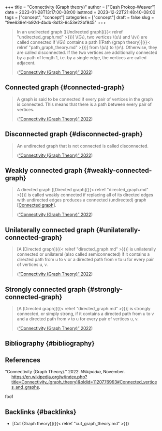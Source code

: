 +++
title = "Connectivity (Graph theory)"
author = ["Cash Prokop-Weaver"]
date = 2023-01-28T13:17:00-08:00
lastmod = 2023-12-22T21:48:40-08:00
tags = ["concept", "concept"]
categories = ["concept"]
draft = false
slug = "9ee639e1-b92d-4bdb-8d13-9c53e22bf945"
+++

> In an undirected graph [[Undirected graph]({{< relref "undirected_graph.md" >}})] \\(G\\), two vertices \\(u\\) and \\(v\\) are called connected if \\(G\\) contains a path [[Path (graph theory)]({{< relref "path_graph_theory.md" >}})] from \\(u\\) to \\(v\\). Otherwise, they are called disconnected. If the two vertices are additionally connected by a path of length 1, i.e. by a single edge, the vertices are called adjacent.
>
> (<a href="#citeproc_bib_item_1">“Connectivity (Graph Theory)” 2022</a>)


## Connected graph {#connected-graph}

> A graph is said to be connected if every pair of vertices in the graph is connected. This means that there is a path between every pair of vertices.
>
> (<a href="#citeproc_bib_item_1">“Connectivity (Graph Theory)” 2022</a>)


## Disconnected graph {#disconnected-graph}

> An undirected graph that is not connected is called disconnected.
>
> (<a href="#citeproc_bib_item_1">“Connectivity (Graph Theory)” 2022</a>)


## Weakly connected graph {#weakly-connected-graph}

> A directed graph [[Directed graph]({{< relref "directed_graph.md" >}})] is called weakly connected if replacing all of its directed edges with undirected edges produces a connected (undirected) graph [[Connected graph](#connected-graph)].
>
> (<a href="#citeproc_bib_item_1">“Connectivity (Graph Theory)” 2022</a>)


## Unilaterally connected graph {#unilaterally-connected-graph}

> [A [Directed graph]({{< relref "directed_graph.md" >}})] is unilaterally connected or unilateral (also called semiconnected) if it contains a directed path from u to v or a directed path from v to u for every pair of vertices u, v.
>
> (<a href="#citeproc_bib_item_1">“Connectivity (Graph Theory)” 2022</a>)


## Strongly connected graph {#strongly-connected-graph}

> [A [Directed graph]({{< relref "directed_graph.md" >}})] is strongly connected, or simply strong, if it contains a directed path from u to v and a directed path from v to u for every pair of vertices u, v.
>
> (<a href="#citeproc_bib_item_1">“Connectivity (Graph Theory)” 2022</a>)


## Bibliography {#bibliography}

## References

<style>.csl-entry{text-indent: -1.5em; margin-left: 1.5em;}</style><div class="csl-bib-body">
  <div class="csl-entry"><a id="citeproc_bib_item_1"></a>“Connectivity (Graph Theory).” 2022. <i>Wikipedia</i>, November. <a href="https://en.wikipedia.org/w/index.php?title=Connectivity_(graph_theory)&oldid=1120776993#Connected_vertices_and_graphs">https://en.wikipedia.org/w/index.php?title=Connectivity_(graph_theory)&#38;oldid=1120776993#Connected_vertices_and_graphs</a>.</div>
</div>

foo1


## Backlinks {#backlinks}

-   [Cut (Graph theory)]({{< relref "cut_graph_theory.md" >}})
